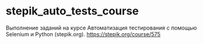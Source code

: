 # stepik_auto_tests_course

Выполнение заданий на курсе Автоматизация тестирования с помощью Selenium и Python (stepik.org).
https://stepik.org/course/575